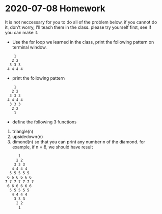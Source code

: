 # 2020-07-08 Homework

It is not neccessary for you to do all of the problem below, if you cannot do it, don't worry, I'll teach them in the class. please try yourself first, see if you can make it.

* Use the for loop we learned in the class, print the following pattern on terminal window.
```
    1 
   2 2 
  3 3 3 
 4 4 4 4 
```
* print the following pattern
```
    1 
   2 2 
  3 3 3 
 4 4 4 4 
  3 3 3
   2 2
    1
```
* define the following 3 functions
1. triangle(n)
2. upsidedown(n)
3. dimond(n)
so that you can print any number n of the diamond.
for example, if n = 8, we should have result
```
      1 
     2 2 
    3 3 3 
   4 4 4 4 
  5 5 5 5 5 
 6 6 6 6 6 6 
7 7 7 7 7 7 7 
 6 6 6 6 6 6 
  5 5 5 5 5 
   4 4 4 4 
    3 3 3 
     2 2 
      1 
```
